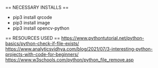 == NECESSARY INSTALLS ==
- pip3 install qrcode
- pip3 install image
- pip3 install opencv-python

== RESOURCES USED ==
https://www.pythontutorial.net/python-basics/python-check-if-file-exists/
https://www.analyticsvidhya.com/blog/2021/07/3-interesting-python-projects-with-code-for-beginners/
https://www.w3schools.com/python/python_file_remove.asp